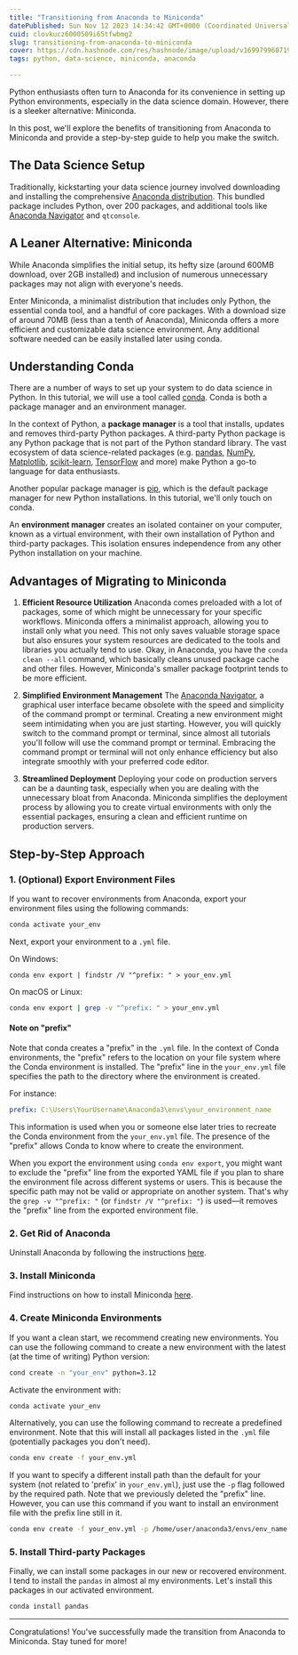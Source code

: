 ```yaml
---
title: "Transitioning from Anaconda to Miniconda"
datePublished: Sun Nov 12 2023 14:34:42 GMT+0000 (Coordinated Universal Time)
cuid: clovkucz6000509i65tfwbmg2
slug: transitioning-from-anaconda-to-miniconda
cover: https://cdn.hashnode.com/res/hashnode/image/upload/v1699799607198/1412558f-b5d3-4f63-8fa3-1934b063da50.png
tags: python, data-science, miniconda, anaconda

---
```


Python enthusiasts often turn to Anaconda for its convenience in setting up Python environments, especially in the data science domain. However, there is a sleeker alternative: Miniconda. 

In this post, we'll explore the benefits of transitioning from Anaconda to Miniconda and provide a step-by-step guide to help you make the switch.

## The Data Science Setup

Traditionally, kickstarting your data science journey involved downloading and installing the comprehensive [Anaconda distribution](https://www.anaconda.com/distribution/). This bundled package includes Python, over 200 packages, and additional tools like [Anaconda Navigator](https://docs.anaconda.com/anaconda/navigator/) and `qtconsole`.

## A Leaner Alternative: Miniconda

While Anaconda simplifies the initial setup, its hefty size (around 600MB download, over 2GB installed) and inclusion of numerous unnecessary packages may not align with everyone's needs. 

Enter Miniconda, a minimalist distribution that includes only Python, the essential conda tool, and a handful of core packages. With a download size of around 70MB (less than a tenth of Anaconda), Miniconda offers a more efficient and customizable data science environment. Any additional software needed can be easily installed later using conda.

## Understanding Conda

There are a number of ways to set up your system to do data science in Python. In this tutorial, we will use a tool called [conda](https://docs.conda.io/projects/conda/en/latest/). Conda is both a package manager and an environment manager.

In the context of Python, a **package manager** is a tool that installs, updates and removes third-party Python packages. A third-party Python package is any Python package that is not part of the Python standard library. The vast ecosystem of data science-related packages (e.g. [pandas](https://pandas.pydata.org/), [NumPy](https://numpy.org/), [Matplotlib](https://matplotlib.org/), [scikit-learn](https://scikit-learn.org/), [TensorFlow](https://www.tensorflow.org/g) and more) make Python a go-to language for data enthusiasts.

Another popular package manager is [pip](https://pypi.org/), which is the default package manager for new Python installations. In this tutorial, we'll only touch on conda.

An **environment manager** creates an isolated container on your computer, known as a virtual environment, with their own installation of Python and third-party packages. This isolation ensures independence from any other Python installation on your machine.

## Advantages of Migrating to Miniconda

1. **Efficient Resource Utilization** Anaconda comes preloaded with a lot of packages, some of which might be unnecessary for your specific workflows. Miniconda offers a minimalist approach, allowing you to install only what you need. This not only saves valuable storage space but also ensures your system resources are dedicated to the tools and libraries you actually tend to use. Okay, in Anaconda, you have the `conda clean --all` command, which basically cleans unused package cache and other files. However, Miniconda's smaller package footprint tends to be more efficient.
    
2. **Simplified Environment Management** The [Anaconda Navigator](https://docs.anaconda.com/free/navigator/index.html), a graphical user interface became obsolete with the speed and simplicity of the command prompt or terminal. Creating a new environment might seem intimidating when you are just starting. However, you will quickly switch to the command prompt or terminal, since almost all tutorials you'll follow will use the command prompt or terminal. Embracing the command prompt or terminal will not only enhance efficiency but also integrate smoothly with your preferred code editor.
    
3. **Streamlined Deployment** Deploying your code on production servers can be a daunting task, especially when you are dealing with the unnecessary bloat from Anaconda. Miniconda simplifies the deployment process by allowing you to create virtual environments with only the essential packages, ensuring a clean and efficient runtime on production servers.

## Step-by-Step Approach

### 1\. (Optional) Export Environment Files

If you want to recover environments from Anaconda, export your environment files using the following commands:

```bash
conda activate your_env
```

Next, export your environment to a `.yml` file.

On Windows:

```plaintext
conda env export | findstr /V "^prefix: " > your_env.yml
```

On macOS or Linux:

```bash
conda env export | grep -v "^prefix: " > your_env.yml
```

#### Note on "prefix"

Note that conda creates a "prefix" in the `.yml` file. In the context of Conda environments, the "prefix" refers to the location on your file system where the Conda environment is installed. The "prefix" line in the `your_env.yml` file specifies the path to the directory where the environment is created.

For instance:

```yaml
prefix: C:\Users\YourUsername\Anaconda3\envs\your_environment_name
```

This information is used when you or someone else later tries to recreate the Conda environment from the `your_env.yml` file. The presence of the "prefix" allows Conda to know where to create the environment.

When you export the environment using `conda env export`, you might want to exclude the "prefix" line from the exported YAML file if you plan to share the environment file across different systems or users. This is because the specific path may not be valid or appropriate on another system. That's why the `grep -v "^prefix: "` (or `findstr /V "^prefix: "`) is used—it removes the "prefix" line from the exported environment file.

### 2\. Get Rid of Anaconda

Uninstall Anaconda by following the instructions [here](https://docs.anaconda.com/free/anaconda/install/uninstall/).

### 3\. Install Miniconda

Find instructions on how to install Miniconda [here](https://docs.conda.io/projects/miniconda/en/latest/).

### 4\. Create Miniconda Environments

If you want a clean start, we recommend creating new environments. You can use the following command to create a new environment with the latest (at the time of writing) Python version:

```bash
cond create -n "your_env" python=3.12
```

Activate the environment with:

```bash
conda activate your_env
```

Alternatively, you can use the following command to recreate a predefined environment. Note that this will install all packages listed in the `.yml` file (potentially packages you don't need).

```bash
conda env create -f your_env.yml
```

If you want to specify a different install path than the default for your system (not related to 'prefix' in `your_env.yml`), just use the `-p` flag followed by the required path. Note that we previously deleted the "prefix" line. However, you can use this command if you want to install an environment file with the prefix line still in it.

```bash
conda env create -f your_env.yml -p /home/user/anaconda3/envs/env_name
```

### 5\. Install Third-party Packages

Finally, we can install some packages in our new or recovered environment. I tend to install the `pandas` in almost al my environments. Let's install this packages in our activated environment.

```bash
conda install pandas
```

---

Congratulations! You've successfully made the transition from Anaconda to Miniconda. Stay tuned for more!

